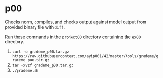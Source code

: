 # p00  
Checks norm, compiles, and checks output against model output from provided binary file with ```diff```.  
  
Run these commands in the ```project00``` directory containing the ```ex00``` directory.  
1. ```curl -o grademe_p00.tar.gz https://raw.githubusercontent.com/ayip001/42/master/tools/grademe/grademe_p00.tar.gz```
2. ```tar -xvzf grademe_p00.tar.gz```
3. ```./grademe.sh```
